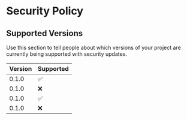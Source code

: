 # Security Policy

## Supported Versions

Use this section to tell people about which versions of your project are
currently being supported with security updates.

| Version | Supported          |
| ------- | ------------------ |
| 0.1.0   | :white_check_mark: |
| 0.1.0   | :x:                |
| 0.1.0   | :white_check_mark: |
| 0.1.0   | :x:                |
